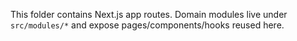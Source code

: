 This folder contains Next.js app routes. Domain modules live under `src/modules/*` and expose pages/components/hooks reused here.


